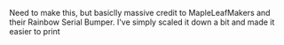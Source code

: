 Need to make this, but basiclly massive credit to MapleLeafMakers and their Rainbow Serial Bumper. I've simply scaled it down a bit and made it easier to print
